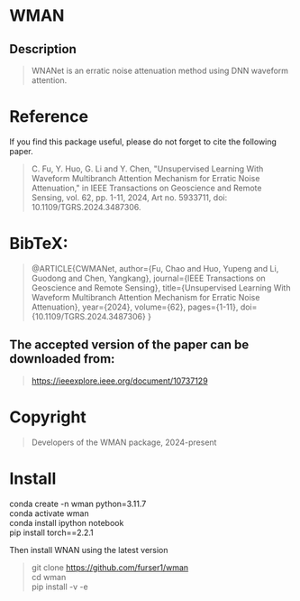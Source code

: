 WMAN
==
Description                
--
>WNANet is an erratic noise attenuation method using DNN waveform attention.  

Reference
==
If you find this package useful, please do not forget to cite the following paper.
>C. Fu, Y. Huo, G. Li and Y. Chen, "Unsupervised Learning With Waveform Multibranch Attention Mechanism for Erratic Noise Attenuation," in IEEE Transactions on Geoscience and Remote Sensing, vol. 62, pp. 1-11, 2024, Art no. 5933711, doi: 10.1109/TGRS.2024.3487306.

BibTeX:
==
>@ARTICLE{CWMANet,
  author={Fu, Chao and Huo, Yupeng and Li, Guodong and Chen, Yangkang},
  journal={IEEE Transactions on Geoscience and Remote Sensing}, 
  title={Unsupervised Learning With Waveform Multibranch Attention Mechanism for Erratic Noise Attenuation}, 
  year={2024},
  volume={62},
  pages={1-11},
  doi={10.1109/TGRS.2024.3487306}
  }

The accepted version of the paper can be downloaded from:
--
>https://ieeexplore.ieee.org/document/10737129

Copyright
==
>Developers of the WMAN package, 2024-present

Install
==
conda create -n wman python=3.11.7 <br>
conda activate wman <br>
conda install ipython notebook <br>
pip install torch==2.2.1 <br>

Then install WNAN using the latest version
>git clone https://github.com/furser1/wman <br>
cd wman <br>
pip install -v -e <br>
